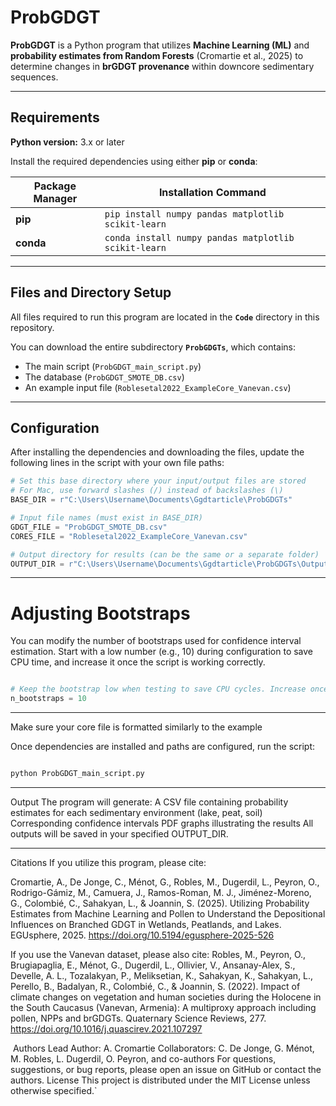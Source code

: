 #  ProbGDGT

**ProbGDGT** is a Python program that utilizes **Machine Learning (ML)** and **probability estimates from Random Forests** (Cromartie et al., 2025) to determine changes in **brGDGT provenance** within downcore sedimentary sequences.

---

##  Requirements

**Python version:** 3.x or later  

Install the required dependencies using either **pip** or **conda**:

| Package Manager | Installation Command |
|-----------------|----------------------|
| **pip** | `pip install numpy pandas matplotlib scikit-learn` |
| **conda** | `conda install numpy pandas matplotlib scikit-learn` |

---

##  Files and Directory Setup

All files required to run this program are located in the **`Code`** directory in this repository.  

You can download the entire subdirectory **`ProbGDGTs`**, which contains:
- The main script (`ProbGDGT_main_script.py`)
- The database (`ProbGDGT_SMOTE_DB.csv`)
- An example input file (`Roblesetal2022_ExampleCore_Vanevan.csv`)

---

##  Configuration

After installing the dependencies and downloading the files, update the following lines in the script with your own file paths:

```python
# Set this base directory where your input/output files are stored
# For Mac, use forward slashes (/) instead of backslashes (\)
BASE_DIR = r"C:\Users\Username\Documents\Ggdtarticle\ProbGDGTs"

# Input file names (must exist in BASE_DIR)
GDGT_FILE = "ProbGDGT_SMOTE_DB.csv"
CORES_FILE = "Roblesetal2022_ExampleCore_Vanevan.csv"

# Output directory for results (can be the same or a separate folder)
OUTPUT_DIR = r"C:\Users\Username\Documents\Ggdtarticle\ProbGDGTs\Output"

```

---

# Adjusting Bootstraps
You can modify the number of bootstraps used for confidence interval estimation.
Start with a low number (e.g., 10) during configuration to save CPU time, and increase it once the script is working correctly.

```python

# Keep the bootstrap low when testing to save CPU cycles. Increase once ready
n_bootstraps = 10

```

---

Make sure your core file is formatted similarly to the example

Once dependencies are installed and paths are configured, run the script:

```python

python ProbGDGT_main_script.py

```

___

Output
The program will generate:
A CSV file containing probability estimates for each sedimentary environment (lake, peat, soil)
Corresponding confidence intervals
PDF graphs illustrating the results
All outputs will be saved in your specified OUTPUT_DIR.

___
Citations
If you utilize this program, please cite:

Cromartie, A., De Jonge, C., Ménot, G., Robles, M., Dugerdil, L., Peyron, O., Rodrigo-Gámiz, M., Camuera, J., Ramos-Roman, M. J., Jiménez-Moreno, G., Colombié, C., Sahakyan, L., & Joannin, S. (2025).
Utilizing Probability Estimates from Machine Learning and Pollen to Understand the Depositional Influences on Branched GDGT in Wetlands, Peatlands, and Lakes. EGUsphere, 2025.  https://doi.org/10.5194/egusphere-2025-526

If you use the Vanevan dataset, please also cite:
Robles, M., Peyron, O., Brugiapaglia, E., Ménot, G., Dugerdil, L., Ollivier, V., Ansanay-Alex, S., Develle, A. L., Tozalakyan, P., Meliksetian, K., Sahakyan, K., Sahakyan, L., Perello, B., Badalyan, R., Colombié, C., & Joannin, S. (2022).
Impact of climate changes on vegetation and human societies during the Holocene in the South Caucasus (Vanevan, Armenia): A multiproxy approach including pollen, NPPs and brGDGTs.  Quaternary Science Reviews, 277.  https://doi.org/10.1016/j.quascirev.2021.107297


‍ Authors
Lead Author: A. Cromartie
Collaborators: C. De Jonge, G. Ménot, M. Robles, L. Dugerdil, O. Peyron, and co-authors
For questions, suggestions, or bug reports, please open an issue on GitHub or contact the authors.
License
This project is distributed under the MIT License unless otherwise specified.`

